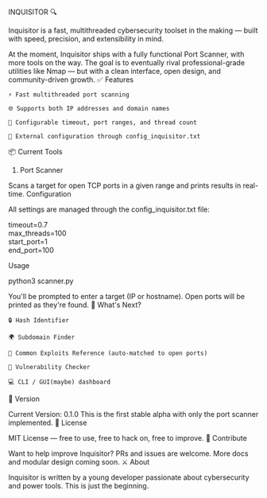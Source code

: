 INQUISITOR 🔍

Inquisitor is a fast, multithreaded cybersecurity toolset in the making — built with speed, precision, and extensibility in mind.

At the moment, Inquisitor ships with a fully functional Port Scanner, with more tools on the way. The goal is to eventually rival professional-grade utilities like Nmap — but with a clean interface, open design, and community-driven growth.
✅ Features

    ⚡ Fast multithreaded port scanning

    🌐 Supports both IP addresses and domain names

    🧠 Configurable timeout, port ranges, and thread count

    📁 External configuration through config_inquisitor.txt

📦 Current Tools
1. Port Scanner

Scans a target for open TCP ports in a given range and prints results in real-time.
Configuration

All settings are managed through the config_inquisitor.txt file:

timeout=0.7  
max_threads=100  
start_port=1  
end_port=100  

Usage

python3 scanner.py

You'll be prompted to enter a target (IP or hostname). Open ports will be printed as they're found.
🚀 What's Next?

    🔒 Hash Identifier

    🌍 Subdomain Finder

    🧠 Common Exploits Reference (auto-matched to open ports)

    🎯 Vulnerability Checker

    💻 CLI / GUI(maybe) dashboard

🧠 Version

Current Version: 0.1.0
This is the first stable alpha with only the port scanner implemented.
📜 License

MIT License — free to use, free to hack on, free to improve.
🤝 Contribute

Want to help improve Inquisitor? PRs and issues are welcome. More docs and modular design coming soon.
⚔️ About

Inquisitor is written by a young developer passionate about cybersecurity and power tools. This is just the beginning.
